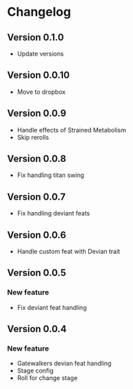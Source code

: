 # Changelog

## Version 0.1.0
- Update versions

## Version 0.0.10
- Move to dropbox

## Version 0.0.9
- Handle effects of Strained Metabolism
- Skip rerolls

## Version 0.0.8
- Fix handling titan swing

## Version 0.0.7
- Fix handling deviant feats

## Version 0.0.6
- Handle custom feat with Devian trait

## Version 0.0.5

### New feature
- Fix deviant feat handling

## Version 0.0.4

### New feature
- Gatewalkers devian feat handling
- Stage config
- Roll for change stage